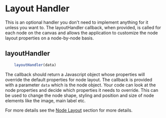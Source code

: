 # Layout Handler

This is an optional handler you don't need to implement anything for it unless you want to. The layoutHandler callback, when provided, is called for each node on the canvas and allows the application to customize the node layout properties on a
node-by-node basis.

## layoutHandler
```js
    layoutHandler(data)
```
 The callback should return a Javascript object whose properties will override the default properties for node layout. The callback is provided with a parameter `data` which is the node object. Your code can look at the node properties and decide which properties it needs to override. This can be used to change the node shape, styling and position and size of node elements like the image, main label etc.

For more details see the [Node Layout](03.06-node-layout.md) section for more details.
